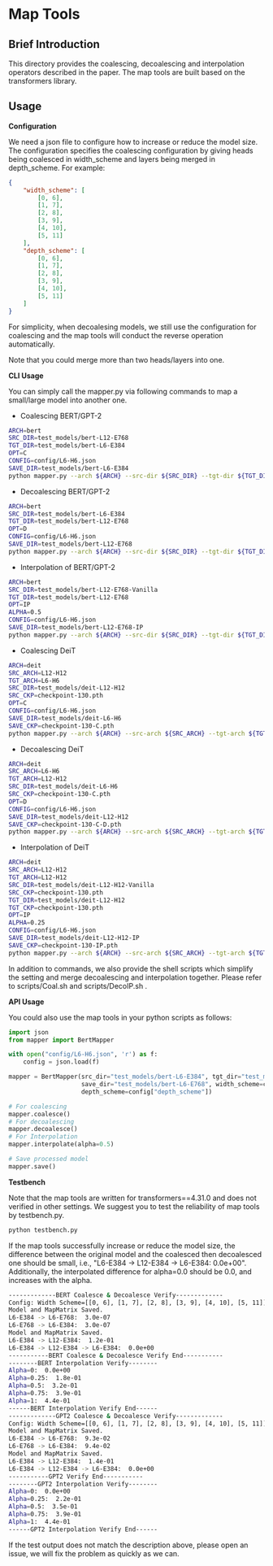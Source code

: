 # Map Tools

## Brief Introduction

This directory provides the coalescing, decoalescing and interpolation operators described in the paper. The map tools are built based on the transformers library.

## Usage

**Configuration**

We need a json file to configure how to increase or reduce the model size. The configuration specifies the coalescing configuration by giving heads being coalesced in width_scheme and layers being merged in depth_scheme. For example:

```json
{
    "width_scheme": [
        [0, 6],
        [1, 7],
        [2, 8],
        [3, 9],
        [4, 10],
        [5, 11]
    ],
    "depth_scheme": [
        [0, 6],
        [1, 7],
        [2, 8],
        [3, 9],
        [4, 10],
        [5, 11]
    ]
}
```

For simplicity, when decoalesing models, we still use the configuration for coalescing and the map tools will conduct the reverse operation automatically.

Note that you could merge more than two heads/layers into one.

**CLI Usage**

You can simply call the mapper.py via following commands to map a small/large model into another one.

- Coalescing BERT/GPT-2

```bash
ARCH=bert
SRC_DIR=test_models/bert-L12-E768
TGT_DIR=test_models/bert-L6-E384
OPT=C
CONFIG=config/L6-H6.json
SAVE_DIR=test_models/bert-L6-E384
python mapper.py --arch ${ARCH} --src-dir ${SRC_DIR} --tgt-dir ${TGT_DIR} --opt ${OPT} --config ${CONFIG} --save-dir ${SAVE_DIR}
```

- Decoalescing BERT/GPT-2

```bash
ARCH=bert
SRC_DIR=test_models/bert-L6-E384
TGT_DIR=test_models/bert-L12-E768
OPT=D
CONFIG=config/L6-H6.json
SAVE_DIR=test_models/bert-L12-E768
python mapper.py --arch ${ARCH} --src-dir ${SRC_DIR} --tgt-dir ${TGT_DIR} --opt ${OPT} --config ${CONFIG} --save-dir ${SAVE_DIR}
```

- Interpolation of BERT/GPT-2

```bash
ARCH=bert
SRC_DIR=test_models/bert-L12-E768-Vanilla
TGT_DIR=test_models/bert-L12-E768
OPT=IP
ALPHA=0.5
CONFIG=config/L6-H6.json
SAVE_DIR=test_models/bert-L12-E768-IP
python mapper.py --arch ${ARCH} --src-dir ${SRC_DIR} --tgt-dir ${TGT_DIR} --opt ${OPT} --alpha ${ALPHA} --config ${CONFIG} --save-dir ${SAVE_DIR}
```

- Coalescing DeiT

```bash
ARCH=deit
SRC_ARCH=L12-H12
TGT_ARCH=L6-H6
SRC_DIR=test_models/deit-L12-H12
SRC_CKP=checkpoint-130.pth
OPT=C
CONFIG=config/L6-H6.json
SAVE_DIR=test_models/deit-L6-H6
SAVE_CKP=checkpoint-130-C.pth
python mapper.py --arch ${ARCH} --src-arch ${SRC_ARCH} --tgt-arch ${TGT_ARCH} --src-dir ${SRC_DIR} --opt ${OPT} --config ${CONFIG} --save-dir ${SAVE_DIR} --save-ckp ${SAVE_CKP}
```

- Decoalescing DeiT

```bash
ARCH=deit
SRC_ARCH=L6-H6
TGT_ARCH=L12-H12
SRC_DIR=test_models/deit-L6-H6
SRC_CKP=checkpoint-130-C.pth
OPT=D
CONFIG=config/L6-H6.json
SAVE_DIR=test_models/deit-L12-H12
SAVE_CKP=checkpoint-130-C-D.pth
python mapper.py --arch ${ARCH} --src-arch ${SRC_ARCH} --tgt-arch ${TGT_ARCH} --src-dir ${SRC_DIR} --opt ${OPT} --config ${CONFIG} --save-dir ${SAVE_DIR} --save-ckp ${SAVE_CKP}
```

- Interpolation of DeiT

```bash
ARCH=deit
SRC_ARCH=L12-H12
TGT_ARCH=L12-H12
SRC_DIR=test_models/deit-L12-H12-Vanilla
SRC_CKP=checkpoint-130.pth
TGT_DIR=test_models/deit-L12-H12
TGT_CKP=checkpoint-130.pth
OPT=IP
ALPHA=0.25
CONFIG=config/L6-H6.json
SAVE_DIR=test_models/deit-L12-H12-IP
SAVE_CKP=checkpoint-130-IP.pth
python mapper.py --arch ${ARCH} --src-arch ${SRC_ARCH} --tgt-arch ${TGT_ARCH} --src-dir ${SRC_DIR} --opt ${OPT} --alpha ${ALPHA} --config ${CONFIG} --save-dir ${SAVE_DIR} --save-ckp ${SAVE_CKP}
```

In addition to commands, we also provide the shell scripts which simplify the setting and merge decoalescing and interpolation together. Please refer to scripts/Coal.sh and scripts/DecoIP.sh . 

**API Usage**

You could also use the map tools in your python scripts as follows:

```python
import json
from mapper import BertMapper

with open("config/L6-H6.json", 'r') as f:
    config = json.load(f)

mapper = BertMapper(src_dir="test_models/bert-L6-E384", tgt_dir="test_models/bert-L6-E768", 
                    save_dir="test_models/bert-L6-E768", width_scheme=config["width_scheme"], 
                    depth_scheme=config["depth_scheme"])

# For coalescing
mapper.coalesce()
# For decoalescing
mapper.decoalesce()
# For Interpolation
mapper.interpolate(alpha=0.5)

# Save processed model
mapper.save()
```

**Testbench**

Note that the map tools are written for transformers==4.31.0 and does not verified in other settings. We suggest you to test the reliability of map tools by testbench.py.

```bash
python testbench.py
```

If the map tools successfully increase or reduce the model size, the difference between the original model and the coalesced then decoalesced one should be small, i.e., "L6-E384 -> L12-E384 -> L6-E384:  0.0e+00". Additionally, the interpolated difference for alpha=0.0 should be 0.0, and increases with the alpha. 

```bash
-------------BERT Coalesce & Decoalesce Verify-------------
Config: Width Scheme=[[0, 6], [1, 7], [2, 8], [3, 9], [4, 10], [5, 11]], Depth Scheme=[[0, 6], [1, 7], [2, 8], [3, 9], [4, 10], [5, 11]]
Model and MapMatrix Saved.
L6-E384 -> L6-E768:  3.0e-07
L6-E768 -> L6-E384:  3.0e-07
Model and MapMatrix Saved.
L6-E384 -> L12-E384:  1.2e-01
L6-E384 -> L12-E384 -> L6-E384:  0.0e+00
-----------BERT Coalesce & Decoalesce Verify End-----------
--------BERT Interpolation Verify--------
Alpha=0:  0.0e+00
Alpha=0.25:  1.8e-01
Alpha=0.5:  3.2e-01
Alpha=0.75:  3.9e-01
Alpha=1:  4.4e-01
------BERT Interpolation Verify End------
-------------GPT2 Coalesce & Decoalesce Verify-------------
Config: Width Scheme=[[0, 6], [1, 7], [2, 8], [3, 9], [4, 10], [5, 11]], Depth Mode=[[0, 6], [1, 7], [2, 8], [3, 9], [4, 10], [5, 11]]
Model and MapMatrix Saved.
L6-E384 -> L6-E768:  9.3e-02
L6-E768 -> L6-E384:  9.4e-02
Model and MapMatrix Saved.
L6-E384 -> L12-E384:  1.4e-01
L6-E384 -> L12-E384 -> L6-E384:  0.0e+00
-----------GPT2 Verify End-----------
--------GPT2 Interpolation Verify--------
Alpha=0:  0.0e+00
Alpha=0.25:  2.2e-01
Alpha=0.5:  3.5e-01
Alpha=0.75:  3.9e-01
Alpha=1:  4.4e-01
------GPT2 Interpolation Verify End------
```

If the test output does not match the description above, please open an issue, we will fix the problem as quickly as we can.